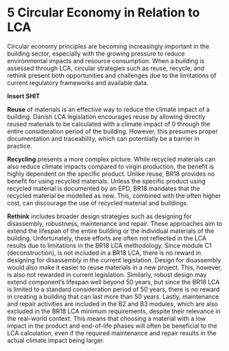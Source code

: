 # 5 Circular Economy in Relation to LCA

Circular economy principles are becoming increasingly important in the building sector, especially with the growing pressure to reduce environmental impacts and resource consumption. When a building is assessed through LCA, circular strategies such as reuse, recycle, and rethink present both opportunities and challenges due to the limitations of current regulatory frameworks and available data.

**Insert SHIT**

**Reuse** of materials is an effective way to reduce the climate impact of a building. Danish LCA legislation encourages reuse by allowing directly reused materials to be calculated with a climate impact of 0 through the entire consideration period of the building. However, this presumes proper documentation and traceability, which can potentially be a barrier in practice.

**Recycling** presents a more complex picture. While recycled materials can also reduce climate impacts compared to virgin production, the benefit is highly dependent on the specific product. Unlike reuse, BR18 provides no benefit for using recycled materials. Unless the specific product using recycled material is documented by an EPD, BR18 mandates that the recycled material be modelled as new. This, combined with the often higher cost, can discourage the use of recycled material and buildings.

**Rethink** includes broader design strategies such as designing for disassembly, robustness, maintenance and repair. These approaches aim to extend the lifespan of the entire building or the individual materials of the building. Unfortunately, these efforts are often not reflected in the LCA results due to limitations in the BR18 LCA methodology. Since module C1 (deconstruction), is not included in a BR18 LCA, there is no reward in designing for disassembly in the current legislation. Design for disassembly would also make it easier to reuse materials in a new project. This, however, is also not rewarded in current legislation. Similarly, robust design may extend component’s lifespan well beyond 50 years, but since the BR18 LCA is limited to a standard consideration period of 50 years, there is no reward in creating a building that can last more than 50 years. Lastly, maintenance and repair activities are included in the B2 and B3 modules, which are also excluded in the BR18 LCA minimum requirements, despite their relevance in the real-world context. This means that choosing a material with a low impact in the product and end-of-life phases will often be beneficial to the LCA calculation, even if the required maintenance and repair results in the actual climate impact being larger.





